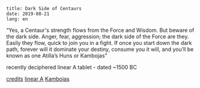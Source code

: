 ~~~~~
title: Dark Side of Centaurs
date: 2019-08-21
lang: en

~~~~~

“Yes, a Centaur's strength flows from the Force and Wisdom. But beware of the dark side. Anger, fear, aggression; the dark side of the Force are they. Easily they flow, quick to join you in a fight. If once you start down the dark path, forever will it dominate your destiny, consume you it will, and you’ll be known as one Atilla’s Huns or Kambojas”

recently deciphered linear A tablet - dated ~1500 BC

[credits](https://en.m.wikiquote.org/wiki/Return_of_the_Jedi)
[linear A](https://en.m.wikipedia.org/wiki/Linear_A)
[Kambojas](https://en.m.wikipedia.org/wiki/Kinnara_Kingdom)
